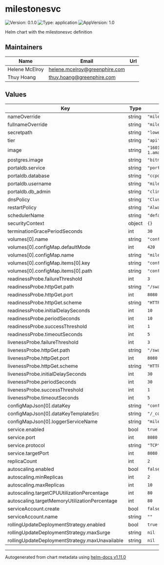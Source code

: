 # milestonesvc

![Version: 0.1.0](https://img.shields.io/badge/Version-0.1.0-informational?style=flat-square) ![Type: application](https://img.shields.io/badge/Type-application-informational?style=flat-square) ![AppVersion: 1.0](https://img.shields.io/badge/AppVersion-1.0-informational?style=flat-square)

Helm chart with the milestonesvc definition

## Maintainers

| Name | Email | Url |
| ---- | ------ | --- |
| Helene McElroy | <helene.mcelroy@greenphire.com> |  |
| Thuy Hoang | <thuy.hoang@greenphire.com> |  |

## Values

| Key | Type | Default | Description |
|-----|------|---------|-------------|
| nameOverride | string | `"milestonesvc"` |  |
| fullnameOverride | string | `"milestonesvc"` |  |
| secretpath | string | `"lower"` |  |
| tier | string | `"api"` |  |
| image | string | `"160116585046.dkr.ecr.us-east-1.amazonaws.com/clincard/milestones:1.0.0"` |  |
| postgres.image | string | `"bitnami/postgresql:11.6.0-debian-9-r0"` |  |
| portaldb.service | string | `"portaldb-postgres"` |  |
| portaldb.database | string | `"ccportaldatabase"` |  |
| portaldb.username | string | `"milestonesvc"` |  |
| portaldb.db_admin | string | `"clincard"` |  |
| dnsPolicy | string | `"ClusterFirst"` |  |
| restartPolicy | string | `"Always"` |  |
| schedulerName | string | `"default-scheduler"` |  |
| securityContext | object | `{}` |  |
| terminationGracePeriodSeconds | int | `30` |  |
| volumes[0].name | string | `"config"` |  |
| volumes[0].configMap.defaultMode | int | `420` |  |
| volumes[0].configMap.name | string | `"milestonesvc"` |  |
| volumes[0].configMap.items[0].key | string | `"config.json"` |  |
| volumes[0].configMap.items[0].path | string | `"config.json"` |  |
| readinessProbe.failureThreshold | int | `3` |  |
| readinessProbe.httpGet.path | string | `"/swagger.json"` |  |
| readinessProbe.httpGet.port | int | `8080` |  |
| readinessProbe.httpGet.scheme | string | `"HTTP"` |  |
| readinessProbe.initialDelaySeconds | int | `10` |  |
| readinessProbe.periodSeconds | int | `10` |  |
| readinessProbe.successThreshold | int | `1` |  |
| readinessProbe.timeoutSeconds | int | `5` |  |
| livenessProbe.failureThreshold | int | `3` |  |
| livenessProbe.httpGet.path | string | `"/swagger.json"` |  |
| livenessProbe.httpGet.port | int | `8080` |  |
| livenessProbe.httpGet.scheme | string | `"HTTP"` |  |
| livenessProbe.initialDelaySeconds | int | `30` |  |
| livenessProbe.periodSeconds | int | `30` |  |
| livenessProbe.successThreshold | int | `1` |  |
| livenessProbe.timeoutSeconds | int | `5` |  |
| configMapJson[0].dataKey | string | `"config.json"` |  |
| configMapJson[0].dataKeyTemplateSrc | string | `"/_configmap.json.tpl"` |  |
| configMapJson[0].loggerServiceName | string | `"milestonesvc"` |  |
| service.enabled | bool | `true` |  |
| service.port | int | `8080` |  |
| service.protocol | string | `"TCP"` |  |
| service.targetPort | int | `8080` |  |
| replicaCount | int | `2` |  |
| autoscaling.enabled | bool | `false` |  |
| autoscaling.minReplicas | int | `2` |  |
| autoscaling.maxReplicas | int | `10` |  |
| autoscaling.targetCPUUtilizationPercentage | int | `80` |  |
| autoscaling.targetMemoryUtilizationPercentage | int | `80` |  |
| serviceAccount.create | bool | `false` |  |
| serviceAccount.name | string | `""` |  |
| rollingUpdateDeploymentStrategy.enabled | bool | `true` |  |
| rollingUpdateDeploymentStrategy.maxSurge | string | `nil` |  |
| rollingUpdateDeploymentStrategy.maxUnavailable | string | `nil` |  |

----------------------------------------------
Autogenerated from chart metadata using [helm-docs v1.11.0](https://github.com/norwoodj/helm-docs/releases/v1.11.0)
